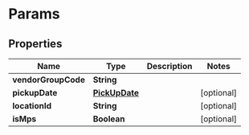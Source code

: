 
# Params

## Properties
Name | Type | Description | Notes
------------ | ------------- | ------------- | -------------
**vendorGroupCode** | **String** |  | 
**pickupDate** | [**PickUpDate**](PickUpDate.md) |  |  [optional]
**locationId** | **String** |  |  [optional]
**isMps** | **Boolean** |  |  [optional]



